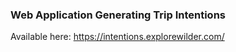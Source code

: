 ### Web Application Generating Trip Intentions

Available here: https://intentions.explorewilder.com/
